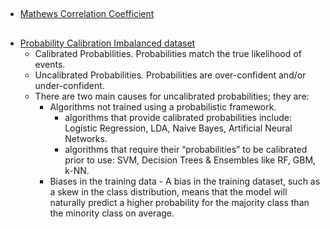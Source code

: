 ##
- [Mathews Correlation Coefficient](https://towardsdatascience.com/the-best-classification-metric-youve-never-heard-of-the-matthews-correlation-coefficient-3bf50a2f3e9a)

##
- [Probability Calibration Imbalanced dataset](https://machinelearningmastery.com/probability-calibration-for-imbalanced-classification/)
    - Calibrated Probabilities. Probabilities match the true likelihood of events.
    - Uncalibrated Probabilities. Probabilities are over-confident and/or under-confident.
  - There are two main causes for uncalibrated probabilities; they are:
      - Algorithms not trained using a probabilistic framework.
          - algorithms that provide calibrated probabilities include: Logistic Regression, LDA, Naive Bayes, Artificial Neural Networks.
          - algorithms that require their “probabilities” to be calibrated prior to use: SVM, Decision Trees & Ensembles like RF, GBM, k-NN.
      - Biases in the training data - A bias in the training dataset, such as a skew in the class distribution, means that the model will naturally predict a higher probability for the majority class than the minority class on average.

